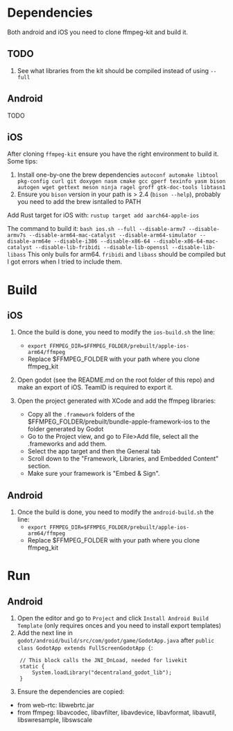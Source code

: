 
# Dependencies

Both android and iOS you need to clone ffmpeg-kit and build it.

## TODO
1. See what libraries from the kit should be compiled instead of using `--full`

## Android
TODO

## iOS
After cloning `ffmpeg-kit` ensure you have the right environment to build it. Some tips:
1. Install one-by-one the brew dependencies `autoconf automake libtool pkg-config curl git doxygen nasm cmake gcc gperf texinfo yasm bison autogen wget gettext meson ninja ragel groff gtk-doc-tools libtasn1`
2. Ensure you `bison` version in your path is > 2.4 (`bison --help`), probably you need to add the brew isntalled to PATH

Add Rust target for iOS with:
`rustup target add aarch64-apple-ios`


The command to build it:
`bash ios.sh --full --disable-armv7 --disable-armv7s --disable-arm64-mac-catalyst --disable-arm64-simulator --disable-arm64e --disable-i386 --disable-x86-64 --disable-x86-64-mac-catalyst --disable-lib-fribidi --disable-lib-openssl --disable-lib-libass`
This only buils for arm64. `fribidi` and `libass` should be compiled but I got errors when I tried to include them.


# Build

## iOS

1. Once the build is done, you need to modify the `ios-build.sh` the line:
    - `export FFMPEG_DIR=$FFMPEG_FOLDER/prebuilt/apple-ios-arm64/ffmpeg` 
    - Replace $FFMPEG_FOLDER with your path where you clone ffmpeg_kit

2. Open godot (see the README.md on the root folder of this repo) and make an export of iOS. TeamID is required to export it.

3. Open the project generated with XCode and add the ffmpeg libraries:
    - Copy all the `.framework` folders of the $FFMPEG_FOLDER/prebuilt/bundle-apple-framework-ios to the folder generated by Godot
    - Go to the Project view, and go to File>Add file, select all the .frameworks and add them.
    - Select the app target and then the General tab
    - Scroll down to the "Framework, Libraries, and Embedded Content" section.
    - Make sure your framework is "Embed & Sign".

## Android

1. Once the build is done, you need to modify the `android-build.sh` the line:
    - `export FFMPEG_DIR=$FFMPEG_FOLDER/prebuilt/apple-ios-arm64/ffmpeg` 
    - Replace $FFMPEG_FOLDER with your path where you clone ffmpeg_kit

# Run
## Android
1. Open the editor and go to `Project` and click `Install Android Build Template` (only requires onces and you need to install export templates)
2. Add the next line in `godot/android/build/src/com/godot/game/GodotApp.java` after `public class GodotApp extends FullScreenGodotApp {`:
```
	// This block calls the JNI_OnLoad, needed for livekit 
	static {
		System.loadLibrary("decentraland_godot_lib");
	}
```
3. Ensure the dependencies are copied: 
- from web-rtc: libwebrtc.jar 
- from ffmpeg: libavcodec, libavfilter, libavdevice, libavformat, libavutil, libswresample, libswscale